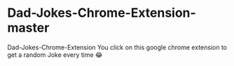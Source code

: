 # Dad-Jokes-Chrome-Extension-master

Dad-Jokes-Chrome-Extension You click on this google chrome extension to get a random Joke every time 😂

